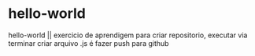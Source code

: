 # hello-world
hello-world
|| exercicio de aprendigem para criar repositorio, executar via terminar criar arquivo .js é fazer push para github
